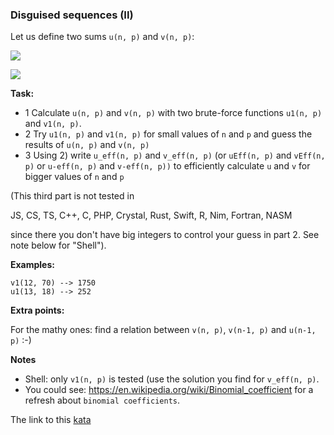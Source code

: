 ### Disguised sequences (II)

Let us define two sums `u(n, p)` and `v(n, p)`:

![](http://latex.codecogs.com/gif.latex?\bg_green&space;\large&space;u(n,&space;p)&space;=&space;\sum_{k=0}^{n}{(-1)^k}*p*{4^{n-k}}*\binom{2n-k+1}{k})

![](http://latex.codecogs.com/gif.latex?\bg_green&space;\large&space;v(n,&space;p)&space;=&space;\sum_{k=0}^{n}{(-1)^k}*p*{4^{n-k}}*\binom{2n-k}{k})

**Task:**
* 1 Calculate `u(n, p)` and `v(n, p)` with two brute-force functions `u1(n, p)` and `v1(n, p)`.
* 2 Try `u1(n, p)` and `v1(n, p)` for small values of `n` and `p` and guess the results of `u(n, p)` and `v(n, p)`
* 3 Using 2) write `u_eff(n, p)` and `v_eff(n, p)` (or `uEff(n, p)` and `vEff(n, p)` or `u-eff(n, p)` and `v-eff(n, p))` to efficiently calculate `u` and `v` for bigger values of `n` and `p`

(This third part is not tested in

JS, CS, TS, C++, C, PHP, Crystal, Rust, Swift, R, Nim, Fortran, NASM

since there you don't have big integers to control your guess in part 2. See note below for "Shell").

**Examples:**
```
v1(12, 70) --> 1750
u1(13, 18) --> 252
```
**Extra points:**  

For the mathy ones: find a relation between `v(n, p)`, `v(n-1, p)` and `u(n-1, p)` :-)

**Notes**  
* Shell: only `v1(n, p)` is tested (use the solution you find for `v_eff(n, p)`.
* You could see: https://en.wikipedia.org/wiki/Binomial_coefficient for a refresh about `binomial coefficients`.

The link to this [kata](https://www.codewars.com/kata/disguised-sequences-ii/javascript)
